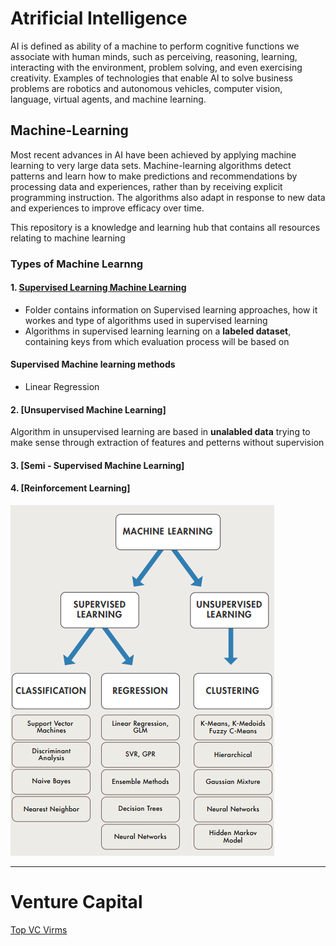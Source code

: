 # Atrificial Intelligence

AI is defined as ability of a machine to perform cognitive functions we associate with human minds, such as perceiving, reasoning, learning, interacting with the environment, problem solving, and even exercising creativity. Examples of technologies that enable AI to solve business problems are robotics and autonomous vehicles, computer vision, language, virtual agents, and machine learning.



## Machine-Learning
Most recent advances in AI have been achieved by applying machine learning to very large data sets. Machine-learning algorithms detect patterns and learn how to make predictions and recommendations by processing data and experiences, rather than by receiving explicit programming instruction. The algorithms also adapt in response to new data and experiences to improve efficacy over time.

This repository is a knowledge and learning hub that contains all resources relating to machine learning

### Types of Machine Learnng


#### 1. [Supervised Learning Machine Learning ](https://github.com/Jean-njoroge/Machine-Learning-Resources/tree/master/supervised_learning)
 * Folder contains information on Supervised learning approaches, how it workes and type of algorithms used in supervised learning
 * Algorithms in supervised learning learning on a **labeled dataset**, containing keys from which evaluation process will be based on
 
 #### Supervised Machine learning methods
* Linear Regression

 #### 2. [Unsupervised Machine Learning]
 Algorithm in unsupervised learning are based in **unalabled data** trying to make sense through extraction of features and petterns without supervision
 
 #### 3. [Semi - Supervised Machine Learning]
 #### 4. [Reinforcement Learning]

![Ensemble learning architeceture](https://github.com/Jean-njoroge/Machine-Learning-Resources/blob/master/Machine_learning.png
) 

_____
# Venture Capital
[Top VC Virms](https://growthlist.co/blog/ai-vc)
